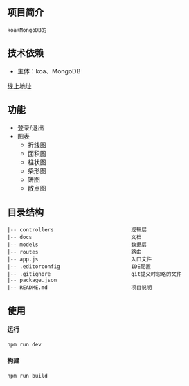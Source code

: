 ## 项目简介

```
koa+MongoDB的
```

## 技术依赖

- 主体：koa、MongoDB

[线上地址](https://wluyao.github.io/vue-element-admin/dist/index.html)  

## 功能

- 登录/退出
- 图表
  - 折线图
  - 面积图
  - 柱状图
  - 条形图
  - 饼图
  - 散点图

## 目录结构

```
|-- controllers						    逻辑层
|-- docs								文档
|-- models                              数据层
|-- routes                              路由
|-- app.js								入口文件
|-- .editorconfig					    IDE配置
|-- .gitignore							git提交时忽略的文件
|--	package.json						
|-- README.md							项目说明			
```



## 使用

#### 运行

```
npm run dev
```

#### 构建

```
npm run build
```



